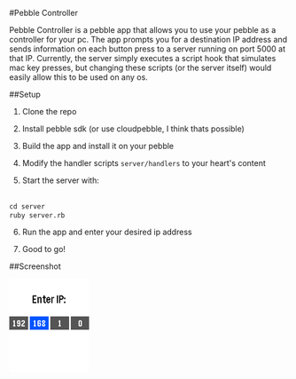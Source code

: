 #Pebble Controller

Pebble Controller is a pebble app that allows you to use your pebble as
a controller for your pc. The app prompts you for a destination IP address and
sends information on each button press to a server running on port 5000 at that
IP. Currently, the server simply executes a script hook that simulates mac key
presses, but changing these scripts (or the server itself) would easily allow
this to be used on any os.

##Setup

1. Clone the repo

2. Install pebble sdk (or use cloudpebble, I think thats possible)

3. Build the app and install it on your pebble 

4. Modify the handler scripts `server/handlers` to your heart's content 

5. Start the server with:

``` 

cd server
ruby server.rb

```

6. Run the app and enter your desired ip address

7. Good to go!

##Screenshot

![screenshot](screenshot.png)

